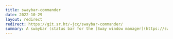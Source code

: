 ```yaml
---
title: swaybar-commander
date: 2022-10-29
layout: redirect
redirect: https://git.sr.ht/~jcc/swaybar-commander/
summary: A swaybar (status bar for the [Sway window manager](https://swaywm.org/)) command that allows each section of the bar to update independently.
---
```

